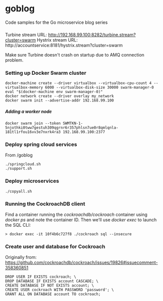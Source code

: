 # goblog
Code samples for the Go microservice blog series

###
Turbine stream URL: http://192.168.99.100:8282/turbine.stream?cluster=swarm
Hystrix stream URL: http://accountservice:8181/hystrix.stream?cluster=swarm

Make sure Turbine doesn't crash on startup due to AMQ connection problem.

### Setting up Docker Swarm cluster

    docker-machine create --driver virtualbox --virtualbox-cpu-count 4 --virtualbox-memory 6000 --virtualbox-disk-size 30000 swarm-manager-0
    eval "$(docker-machine env swarm-manager-0)"
    docker network create --driver overlay my_network
    docker swarm init --advertise-addr 192.168.99.100
        
##### Adding a worker node


    docker swarm join --token SWMTKN-1-5njothki0tww7gestuh309qgrnr6r357phlsn7ue0r8qmlqnla-181tl1rfou16vv3e7nxrk4ra3 192.168.99.100:2377

    
    
### Deploy spring cloud services

From /goblog

    ./springcloud.sh
    ./support.sh
    
### Deploy microservices

    ./copyall.sh

### Running the CockroachDB client
Find a container running the _cockroachdb/cockroach_ container using _docker ps_ and note the container ID. Then we'll use _docker exec_ to launch the SQL CLI:  
   
    > docker exec -it 10f4b6c727f8 ./cockroach sql --insecure

### Create user and database for Cockroach

Originally from: https://github.com/cockroachdb/cockroach/issues/19826#issuecomment-358360851

    DROP USER IF EXISTS cockroach; \
    DROP DATABASE IF EXISTS account CASCADE; \
    CREATE DATABASE IF NOT EXISTS account; \
    CREATE USER cockroach WITH PASSWORD 'password'; \
    GRANT ALL ON DATABASE account TO cockroach;